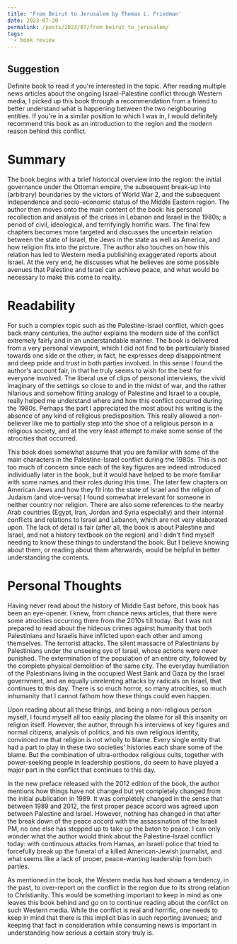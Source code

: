 ```yaml
---
title: 'From Beirut to Jerusalem by Thomas L. Friedman'
date: 2023-07-20
permalink: /posts/2023/07/from_beirut_to_jerusalem/
tags:
  - book review
---
```


Suggestion
------
Definite book to read if you're interested in the topic.
After reading multiple news articles about the ongoing Israel-Palestine conflict through Western media, I picked up this book through a recommendation from a friend to better understand what is happening between the two neighbouring entities. If you're in a similar position to which I was in, I would definitely recommend this book as an introduction to the region and the modern reason behind this conflict.


Summary
======
The book begins with a brief historical overview into the region: the initial governance under the Ottoman empire, the subsequent break-up into (arbitrary) boundaries by the victors of World War 2, and the subsequent independence and socio-economic status of the Middle Eastern region. The author then moves onto the main content of the book: his personal recollection and analysis of the crises in Lebanon and Israel in the 1980s; a period of civil, ideological, and terrifyingly horrific wars. The final few chapters becomes more targeted and discusses the uncertain relation between the state of Israel, the Jews in the state as well as America, and how religion fits into the picture. The author also touches on how this relation has led to Western media publishing exaggerated reports about Israel. At the very end, he discusses what he believes are some possible avenues that Palestine and Israel can achieve peace, and what would be necessary to make this come to reality.

Readability
======
For such a complex topic such as the Palestine-Israel conflict, which goes back many centuries, the author explains the modern side of the conflict extremely fairly and in an understandable manner. The book is delivered from a very personal viewpoint, which I did not find to be particularly biased towards one side or the other; in fact, he expresses deep disappointment and deep pride and trust in both parties involved. In this sense I found the author's account fair, in that he truly seems to wish for the best for everyone involved. The liberal use of clips of personal interviews, the vivid imaginary of the settings so close to and in the midst of war, and the rather hilarious and somehow fitting analogy of Palestine and Israel to a couple, really helped me understand where and how this conflict occurred during the 1980s. Perhaps the part I appreciated the most about his writing is the absence of any kind of religious  predisposition. This really allowed a non-believer like me to partially step into the shoe of a religious person in a religious society, and at the very least attempt to make some sense of the atrocities that occurred.

This book does somewhat assume that you are familiar with some of the main characters in the Palestine-Israel conflict during the 1980s. This is not too much of concern since each of the key figures are indeed introduced individually later in the book, but it would have helped to be more familiar with some names and their roles during this time. The later few chapters on American Jews and how they fit into the state of Israel and the religion of Judaism (and vice-versa) I found somewhat irrelevant for someone in neither country nor religion. There are also some references to the nearby Arab countries (Egypt, Iran, Jordan and Syria especially) and their internal conflicts and relations to Israel and Lebanon, which are not very elaborated upon. The lack of detail is fair (after all, the book is about Palestine and Israel, and not a history textbook on the region) and I didn't find myself needing to know these things to understand the book. But I believe knowing about them, or reading about them afterwards, would be helpful in better understanding the contents.

Personal Thoughts
======
Having never read about the history of Middle East before, this book has been an eye-opener. I knew, from chance news articles, that there were some atrocities occurring there from the 2010s till today. But I was not prepared to read about the hideous crimes against humanity that both Palestinians and Israelis have inflicted upon each other and among themselves. The terrorist attacks. The silent massacre of Palestinians by Palestinians under the unseeing eye of Israel, whose actions were never punished. The extermination of the population of an entire city, followed by the complete physical demolition of the same city. The everyday humiliation of the Palestinians living in the occupied West Bank and Gaza by the Israel government, and an equally unrelenting attacks by radicals on Israel, that continues to this day. There is so much horror, so many atrocities, so much inhumanity that I cannot fathom how these things could even happen.

Upon reading about all these things, and being a non-religious person myself, I found myself all too easily placing the blame for all this insanity on religion itself. However, the author, through his interviews of key figures and normal citizens, analysis of politics, and his own religious identity, convinced me that religion is not wholly to blame. Every single entity that had a part to play in these two societies' histories each share some of the blame. But the combination of ultra-orthodox religious cults, together with power-seeking people in leadership positions, do seem to have played a major part in the conflict that continues to this day.

In the new preface released with the 2012 edition of the book, the author mentions how things have not changed but yet completely changed from the initial publication in 1989. It was completely changed in the sense that between 1989 and 2012, the first proper peace accord was agreed upon between Palestine and Israel. However, nothing has changed in that after the break down of the peace accord with the assassination of the Israeli PM, no one else has stepped up to take up the baton to peace. I can only wonder what the author would think about the Palestine-Israel conflict today: with continuous attacks from Hamas, an Israeli police that tried to forcefully break up the funeral of a killed American-Jewish journalist, and what seems like a lack of proper, peace-wanting leadership from both parties.

As mentioned in the book, the Western media has had shown a tendency, in the past, to over-report on the conflict in the region due to its strong relation to Christianity. This would be something important to keep in mind as one leaves this book behind and go on to continue reading about the conflict on such Western media. While the conflict is real and horrific, one needs to keep in mind that there is this implicit bias in such reporting avenues; and keeping that fact in consideration while consuming news is important in understanding how serious a certain story truly is.